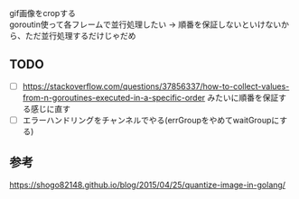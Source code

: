 gif画像をcropする  
goroutin使って各フレームで並行処理したい
→ 順番を保証しないといけないから、ただ並行処理するだけじゃだめ
  
## TODO
- [ ] https://stackoverflow.com/questions/37856337/how-to-collect-values-from-n-goroutines-executed-in-a-specific-order みたいに順番を保証する感じに直す
- [ ] エラーハンドリングをチャンネルでやる(errGroupをやめてwaitGroupにする)

## 参考
https://shogo82148.github.io/blog/2015/04/25/quantize-image-in-golang/